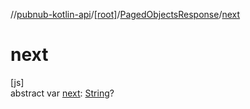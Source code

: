 //[pubnub-kotlin-api](../../../index.md)/[[root]](../index.md)/[PagedObjectsResponse](index.md)/[next](next.md)

# next

[js]\
abstract var [next](next.md): [String](https://kotlinlang.org/api/core/kotlin-stdlib/kotlin/-string/index.html)?
